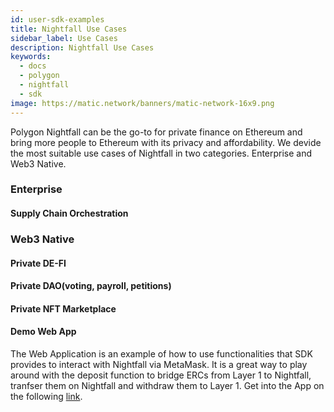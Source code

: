 ```yaml
---
id: user-sdk-examples
title: Nightfall Use Cases
sidebar_label: Use Cases
description: Nightfall Use Cases
keywords:
  - docs
  - polygon
  - nightfall
  - sdk
image: https://matic.network/banners/matic-network-16x9.png
---
```




Polygon Nightfall can be the go-to for private finance on Ethereum and bring more people to Ethereum with its privacy and affordability. We devide the most suitable use cases of Nightfall in two categories. Enterprise and Web3 Native.

### Enterprise

#### Supply Chain Orchestration

### Web3 Native


#### Private DE-FI

#### Private DAO(voting, payroll, petitions)

#### Private NFT Marketplace





#### Demo Web App

The Web Application is an example of how to use functionalities that SDK provides to interact with Nightfall via MetaMask. It is a great way to play around with the deposit function to bridge ERCs from Layer 1 to Nightfall, tranfser them on Nightfall and withdraw them to Layer 1.
Get into the App on the following [link](https://github.com/maticnetwork/nightfall-sdk).